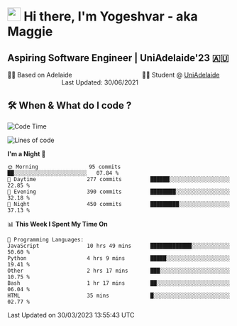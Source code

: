 <h1><img src="https://emojis.slackmojis.com/emojis/images/1531849430/4246/blob-sunglasses.gif?1531849430" width="30"/> Hi there, I'm Yogeshvar - aka Maggie</h1>

## Aspiring Software Engineer | UniAdelaide'23 🇦🇺  
🏂🏻  Based on Adelaide &nbsp;&nbsp;&nbsp;&nbsp;&nbsp;&nbsp;&nbsp;&nbsp;&nbsp;&nbsp;&nbsp;&nbsp;&nbsp;&nbsp;&nbsp;&nbsp;&nbsp;&nbsp;&nbsp;&nbsp;&nbsp;&nbsp;&nbsp;&nbsp;&nbsp;&nbsp;&nbsp;&nbsp;&nbsp;&nbsp;&nbsp;&nbsp;&nbsp;&nbsp;&nbsp;&nbsp;&nbsp;&nbsp;&nbsp;👨‍💻 Student @ [UniAdelaide](https://www.adelaide.edu.au)   &nbsp;&nbsp;&nbsp;&nbsp;&nbsp;&nbsp;&nbsp;&nbsp;&nbsp;&nbsp;&nbsp;&nbsp;&nbsp;&nbsp;&nbsp;&nbsp;&nbsp;&nbsp;&nbsp;&nbsp;&nbsp;&nbsp;&nbsp;&nbsp;&nbsp;&nbsp;&nbsp;&nbsp;&nbsp;&nbsp;&nbsp;Last Updated: 30/06/2021

## 🛠 When & What do I code ?  

<!--START_SECTION:waka-->
![Code Time](http://img.shields.io/badge/Code%20Time-2%2C050%20hrs%2058%20mins-blue)

![Lines of code](https://img.shields.io/badge/From%20Hello%20World%20I%27ve%20Written-4.1%20million%20lines%20of%20code-blue)

**I'm a Night 🦉** 

```text
🌞 Morning                95 commits          ██░░░░░░░░░░░░░░░░░░░░░░░   07.84 % 
🌆 Daytime                277 commits         ██████░░░░░░░░░░░░░░░░░░░   22.85 % 
🌃 Evening                390 commits         ████████░░░░░░░░░░░░░░░░░   32.18 % 
🌙 Night                  450 commits         █████████░░░░░░░░░░░░░░░░   37.13 % 
```


📊 **This Week I Spent My Time On** 

```text
💬 Programming Languages: 
JavaScript               10 hrs 49 mins      █████████████░░░░░░░░░░░░   50.60 % 
Python                   4 hrs 9 mins        █████░░░░░░░░░░░░░░░░░░░░   19.41 % 
Other                    2 hrs 17 mins       ███░░░░░░░░░░░░░░░░░░░░░░   10.75 % 
Bash                     1 hr 17 mins        ██░░░░░░░░░░░░░░░░░░░░░░░   06.04 % 
HTML                     35 mins             █░░░░░░░░░░░░░░░░░░░░░░░░   02.77 % 
```


 Last Updated on 30/03/2023 13:55:43 UTC
<!--END_SECTION:waka-->
